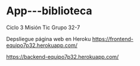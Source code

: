 # App---biblioteca
Ciclo 3 Misión Tic Grupo 32-7

Depsliegue página web en Heroku
https://frontend-equipo7p32.herokuapp.com/


https://backend-equipo7p32.herokuapp.com/
